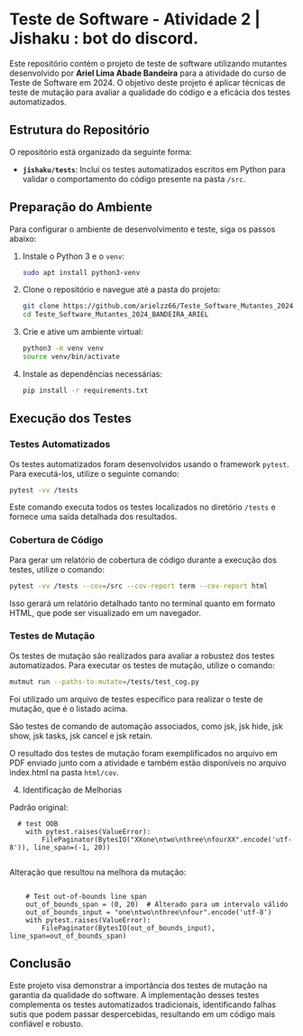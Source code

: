 
# Teste de Software - Atividade 2 | Jishaku : bot do discord.

Este repositório contém o projeto de teste de software utilizando mutantes desenvolvido por **Ariel Lima Abade Bandeira** para a atividade do curso de Teste de Software em 2024. O objetivo deste projeto é aplicar técnicas de teste de mutação para avaliar a qualidade do código e a eficácia dos testes automatizados.

## Estrutura do Repositório

O repositório está organizado da seguinte forma:


- **`jishaku/tests`**: Inclui os testes automatizados escritos em Python para validar o comportamento do código presente na pasta `/src`.

## Preparação do Ambiente

Para configurar o ambiente de desenvolvimento e teste, siga os passos abaixo:

1. Instale o Python 3 e o `venv`:
    ```bash
    sudo apt install python3-venv
    ```

2. Clone o repositório e navegue até a pasta do projeto:
    ```bash
    git clone https://github.com/arielzz66/Teste_Software_Mutantes_2024_BANDEIRA_ARIEL.git
    cd Teste_Software_Mutantes_2024_BANDEIRA_ARIEL
    ```

3. Crie e ative um ambiente virtual:
    ```bash
    python3 -m venv venv
    source venv/bin/activate
    ```

4. Instale as dependências necessárias:
    ```bash
    pip install -r requirements.txt
    ```

## Execução dos Testes

### Testes Automatizados

Os testes automatizados foram desenvolvidos usando o framework `pytest`. Para executá-los, utilize o seguinte comando:

```bash
pytest -vv /tests
```

Este comando executa todos os testes localizados no diretório `/tests` e fornece uma saída detalhada dos resultados.

### Cobertura de Código

Para gerar um relatório de cobertura de código durante a execução dos testes, utilize o comando:

```bash
pytest -vv /tests --cov=/src --cov-report term --cov-report html
```

Isso gerará um relatório detalhado tanto no terminal quanto em formato HTML, que pode ser visualizado em um navegador.

### Testes de Mutação

Os testes de mutação são realizados para avaliar a robustez dos testes automatizados. Para executar os testes de mutação, utilize o comando:

```bash
mutmut run --paths-to-mutate=/tests/test_cog.py
```

Foi utilizado um arquivo de testes específico para realizar o teste de mutação, que é o listado acima.

São testes de comando de automação associados, como  jsk, jsk hide, jsk show, jsk tasks, jsk cancel e jsk retain.

O resultado dos testes de mutação foram exemplificados no arquivo em PDF enviado junto com a atividade e também estão disponíveis no arquivo index.html na pasta `html/cov`.

4) Identificação de Melhorias

Padrão original:


```
  # test OOB
    with pytest.raises(ValueError):
        FilePaginator(BytesIO("XXone\ntwo\nthree\nfourXX".encode('utf-8')), line_span=(-1, 20))
        
```

Alteração que resultou na melhora da mutação:

```

    # Test out-of-bounds line span
    out_of_bounds_span = (0, 20)  # Alterado para um intervalo válido
    out_of_bounds_input = "one\ntwo\nthree\nfour".encode('utf-8')
    with pytest.raises(ValueError):
        FilePaginator(BytesIO(out_of_bounds_input), line_span=out_of_bounds_span)

```



## Conclusão

Este projeto visa demonstrar a importância dos testes de mutação na garantia da qualidade do software. A implementação desses testes complementa os testes automatizados tradicionais, identificando falhas sutis que podem passar despercebidas, resultando em um código mais confiável e robusto.

